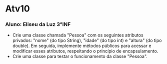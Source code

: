 # Atv10
### Aluno: Eliseu da Luz 3°INF

- Crie uma classe chamada "Pessoa" com os seguintes atributos privados: "nome" (do tipo String), "idade" (do tipo int) e "altura" (do tipo double). Em seguida, implemente métodos públicos para acessar e modificar esses atributos, respeitando o princípio de encapsulamento.
- Crie uma classe para testar o funcionamento da classe "Pessoa".
